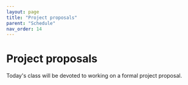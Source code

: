 ```yaml
---
layout: page
title: "Project proposals"
parent: "Schedule"
nav_order: 14
---
```


# Project proposals

Today's class will be devoted to working on a formal project proposal.